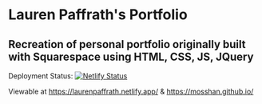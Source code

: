 <h1> Lauren Paffrath's Portfolio </h1>
<h2>Recreation of personal portfolio originally built with Squarespace using HTML, CSS, JS, JQuery </h2>

Deployment Status: [![Netlify Status](https://api.netlify.com/api/v1/badges/5598eb07-3b61-49ea-90bb-bf5f6c16e120/deploy-status)](https://app.netlify.com/sites/laurenpaffrath/deploys)

Viewable at https://laurenpaffrath.netlify.app/ & https://mosshan.github.io/

